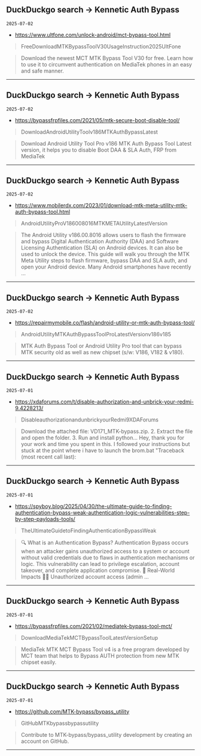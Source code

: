 ## DuckDuckgo search -> Kennetic Auth Bypass
`2025-07-02`

* https://www.ultfone.com/unlock-android/mct-bypass-tool.html

<blockquote>
 FreeDownloadMTKBypassToolV30UsageInstruction2025UltFone
</blockquote>
<blockquote>
Download the newest MCT MTK Bypass Tool V30 for free. Learn how to use it to circumvent authentication on MediaTek phones in an easy and safe manner.
</blockquote>

---

## DuckDuckgo search -> Kennetic Auth Bypass
`2025-07-02`

* https://bypassfrpfiles.com/2021/05/mtk-secure-boot-disable-tool/

<blockquote>
 DownloadAndroidUtilityToolv186MTKAuthBypassLatest
</blockquote>
<blockquote>
Download Android Utility Tool Pro v186 MTK Auth Bypass Tool Latest version, it helps you to disable Boot DAA &amp; SLA Auth, FRP from MediaTek
</blockquote>

---

## DuckDuckgo search -> Kennetic Auth Bypass
`2025-07-02`

* https://www.mobilerdx.com/2023/01/download-mtk-meta-utility-mtk-auth-bypass-tool.html

<blockquote>
 AndroidUtilityProV186008016MTKMETAUtilityLatestVersion
</blockquote>
<blockquote>
The Android Utility v186.00.8016 allows users to flash the firmware and bypass Digital Authentication Authority (DAA) and Software Licensing Authentication (SLA) on Android devices. It can also be used to unlock the device. This guide will walk you through the MTK Meta Utility steps to flash firmware, bypass DAA and SLA auth, and open your Android device. Many Android smartphones have recently ...
</blockquote>

---

## DuckDuckgo search -> Kennetic Auth Bypass
`2025-07-02`

* https://repairmymobile.co/flash/android-utility-or-mtk-auth-bypass-tool/

<blockquote>
 AndroidUtilityMTKAuthBypassToolProLatestVersionv186v185
</blockquote>
<blockquote>
MTK Auth Bypass Tool or Android Utility Pro tool that can bypass MTK security old as well as new chipset (s/w: V186, V182 &amp; v180).
</blockquote>

---

## DuckDuckgo search -> Kennetic Auth Bypass
`2025-07-01`

* https://xdaforums.com/t/disable-authorization-and-unbrick-your-redmi-9.4228213/

<blockquote>
 DisableauthorizationandunbrickyourRedmi9XDAForums
</blockquote>
<blockquote>
Download the attached file: VD171_MTK-bypass.zip. 2. Extract the file and open the folder. 3. Run and install python... Hey, thank you for your work and time you spent in this. I followed your instructions but stuck at the point where i have to launch the brom.bat &quot;Traceback (most recent call last):
</blockquote>

---

## DuckDuckgo search -> Kennetic Auth Bypass
`2025-07-01`

* https://spyboy.blog/2025/04/30/the-ultimate-guide-to-finding-authentication-bypass-weak-authentication-logic-vulnerabilities-step-by-step-payloads-tools/

<blockquote>
 TheUltimateGuidetoFindingAuthenticationBypassWeak
</blockquote>
<blockquote>
🔍 What is an Authentication Bypass? Authentication Bypass occurs when an attacker gains unauthorized access to a system or account without valid credentials due to flaws in authentication mechanisms or logic. This vulnerability can lead to privilege escalation, account takeover, and complete application compromise. 🚨 Real-World Impacts 🕵️‍♂️ Unauthorized account access (admin ...
</blockquote>

---

## DuckDuckgo search -> Kennetic Auth Bypass
`2025-07-01`

* https://bypassfrpfiles.com/2021/02/mediatek-bypass-tool-mct/

<blockquote>
 DownloadMediaTekMCTBypassToolLatestVersionSetup
</blockquote>
<blockquote>
MediaTek MTK MCT Bypass Tool v4 is a free program developed by MCT team that helps to Bypass AUTH protection from new MTK chipset easily.
</blockquote>

---

## DuckDuckgo search -> Kennetic Auth Bypass
`2025-07-01`

* https://github.com/MTK-bypass/bypass_utility

<blockquote>
 GitHubMTKbypassbypassutility
</blockquote>
<blockquote>
Contribute to MTK-bypass/bypass_utility development by creating an account on GitHub.
</blockquote>

---

